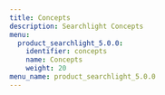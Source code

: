 ```yaml
---
title: Concepts
description: Searchlight Concepts
menu:
  product_searchlight_5.0.0:
    identifier: concepts
    name: Concepts
    weight: 20
menu_name: product_searchlight_5.0.0
---
```


